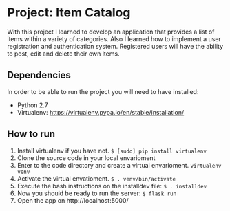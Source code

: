 # Project: Item Catalog
With this project I learned to develop an application that provides a list of items within a variety of categories. Also I learned how to implement a user registration and authentication system. Registered users will have the ability to post, edit and delete their own items.

## Dependencies
In order to be able to run the project you will need to have installed:
 - Python 2.7
 - Virtualenv: https://virtualenv.pypa.io/en/stable/installation/

## How to run
1. Install virtualenv if you have not. ```$ [sudo] pip install virtualenv```
2. Clone the source code in your local envarioment
3. Enter to the code directory and create a virtual envarioment. ```virtualenv venv```
4. Activate the virtual envatioment. ```$ . venv/bin/activate```
5. Execute the bash instructions on the installdev file: ```$ . installdev```
6. Now you should be ready to run the server: ```$ flask run```
7. Open the app on http://localhost:5000/

